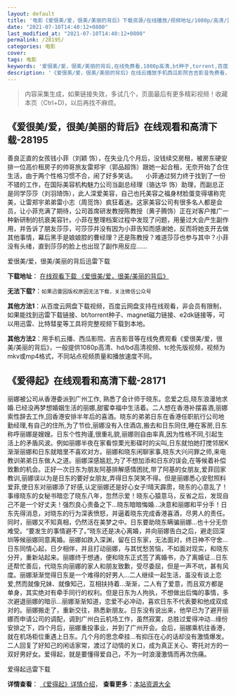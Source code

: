 ```yaml
---
layout: default
title: '电影《爱很美/爱，很美/美丽的背后》下载资源/在线播放/视频地址/1080p/高清/蓝光'
date: "2021-07-10T14:40:12+0800"
last_modified_at: "2021-07-10T14:40:12+0800"
permalink: /28195/
categories: 电影
cover:
tags: 电影
keywords: '爱很美/爱，很美/美丽的背后,在线免费看,1080p高清,bt种子,torrent,百度云盘,magnet,磁力链,迅雷下载资源'
description: '《爱很美/爱，很美/美丽的背后》在线云播放手机西瓜影院吉吉影音免费看，1080p高清bd/hd未删减完整版和tc抢先枪版，mkv/mp4格式，附带bt/torrent种子、magnet/磁力链、百度云盘、网盘资源迅雷下载链接'
---
```


>内容采集生成，如果链接失效，多试几个，页面最后有更多精彩视频！收藏本页（Ctrl+D)，以后再找不麻烦。


## 《爱很美/爱，很美/美丽的背后》在线观看和高清下载-28195

善良正直的女孩钱小菲（刘颖 饰），在失业几个月后，没钱续交房租，被房东硬安排一位高价租房子的帅哥旅友雷郑宇（郭品超饰）跟她一起合租，无奈开始了合住生活，由于两个性格习惯不合，闹了好多笑话。</span>　　小菲通过努力终于找到了一份不错的工作，在国际美容机构魅力公司当副总经理（骆达华 饰）助理，而副总正是同学莎莎（刘羽琦饰），此人深爱美容，自己也托美容之福身材脸蛋变得堪称完美，让雷郑宇弟弟雷小志（周觅饰）疯狂着迷。这家美容公司有很多名人都是会员，让小菲充满了期待，公司首席研发教授陈教授（黄子腾饰）正在对客户推广一种新研制的抗衰美容针。小菲在整理档案过程中发现了问题，用量过大会产生副作用，并告诉了朋友莎莎，可莎莎并没有因为小菲告知而感谢她，反而将她支开去做其他事情，幕后黑手是娘娘腔的曹经理？还是陈教授？难道莎莎也参与其中？小菲没有头绪，直到莎莎的脸上也出现了副作用反应&hellip;…


爱很美/爱，很美/美丽的背后迅雷下载

**下载地址**： [在线观看下载 《爱很美/爱，很美/美丽的背后》](https://www.993dy.com//vod-detail-id-20327.html) 


**无法下载?**：`如果迅雷因版权原因无法下载，关注微信公众号 `

**其他方法1**：从百度云网盘下载视频，百度云网盘支持在线观看，非会员有限制，如果能找到迅雷下载链接、bt/torrent种子、magnet磁力链接、e2dk链接等，可以用迅雷、比特彗星等工具将完整视频下载到本地。

**其他方法2**：用手机云播、西瓜影院、吉吉影音等在线免费观看《爱很美/爱，很美/美丽的背后》，一般提供1080p高清、hd/bd高清视频、tc抢先版视频，视频为mkv或mp4格式，不同站点视频质量和播放速度不同。


## 《爱得起》在线观看和高清下载-28171

丽娜被公司从香港委派到广州工作, 熟悉了会计师于晓东。恋爱之后,晓东浪漫地求婚.已经没再梦想婚姻生活的丽娜,甜蜜幸福中生活着。二人想在香港补摆喜酒,丽娜索性辞去工作,回香港安排半年后的喜酒。晓东的弟弟日东在香港任职航行公司地勤经理,有自己的住所,为了节俭,丽娜没有入住酒店,搬去和日东同住,睡在客房,日东称呼丽娜是嫂嫂。日东个性拘谨,很重礼貌,丽娜则自由率真,因为性格不同,引起生活上的矛盾风波。例如丽娜半夜在家看惊栗光影碟时的尖叫,日东就怕她打搅邻居K渐渐丽娜和日东就暗里不喜欢对方。丽娜和晓东闲聊家事,晓东大兴问罪之师,来电教训弟弟日东做人之道。丽娜深感尴尬,为了不想加添和日东的误会,在等候着补偿致歉的机会。正好一次日东为朋友阿基排解感情困扰,带了阿基的女朋友,爱菲回家教训,丽娜误以为是日东的要好女朋友,弄得日东哭笑不得。但是丽娜悉心安慰照料爱菲,使日东对丽娜添了好感,认定丽娜还是好心女子!晴天霹雳，晓东的心意乱了！事缘晓东的女秘书暗恋了晓东八年，忽然示爱！晓东心猿意马，反省之后，发现自己不是一个好丈夫！强烈良心责备之下&hellip;晓东暗暗悔婚…决意和丽娜和平分手！日东先得消息，对晓东的行为深表愤怒，并逼着晓东完成香港喜酒，尽男人的责任。同时，丽娜又不知真相，仍然活在美梦之中。日东要助晓东瞒骗丽娜&hellip;也十分无奈难受。&ldquo;要发生的事情避不了。&rdquo;晓东还是决心离婚，并向丽娜告白之后，避走回深圳等候丽娜同意离婚。丽娜如跌入深渊，留在日东家，无法面对，终日神不守舍…日东同情心起，日夕相伴，并且打动丽娜，与其忧愁苦恼，不如面对现实，和晓东分开，重新站起来。丽娜终于想通，便和晓东正式签了离婚书，办了离婚证&hellip;日东还帮忙善后，代晓东向丽娜的家人和朋友致歉，受尽委屈，但是一声不吭，甚有风度。丽娜渐渐觉得日东是一个难得的好男人&hellip;二人继续一起生活，虽没有谈上恋爱,然而就像兄妹、就像知己，互相扶持着…渐渐，二人有了爱意，而且双方都是单身，其实绝对有牵手同行的权利。但是日东为人拘执，不想做出后悔的事情，多次避退丽娜的暗示&hellip;丽娜渐渐知道，恋爱不必冲动，喜欢日东不代表要和他成双成对的。丽娜搬走了，重新交往，熟悉新朋友。日东没有说出来，他早已为了避开丽娜而申请公司的调配，调到广州白云机场工作，虽然寂寞，总胜过爱得冲动&hellip;缘份安排之下，四个月后，丽娜重投事业，并到了广州开会。会后，丽娜乘机往香港，就在机场柜位重遇上日东。几个月的思念牵挂…有抑压在心的话却没有激情爆发。二人回复了好知己的闲话家常，渡过了动情的关口，成为真正关心、寄托对方的一双好男好女。爱得起，就是要懂得爱自己，不为一时浪漫激情而再次伤痛。</p>


爱得起迅雷下载

**详情查看**： [《爱得起》详情介绍](/movie/28171/)， **查看更多**：[本站资源大全](/movie/t/all/)

